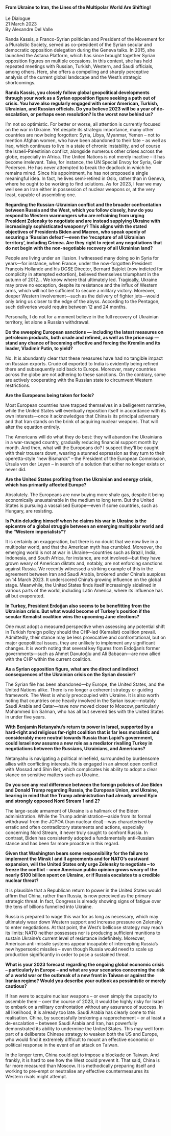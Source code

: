<h4>From Ukraine to Iran, the Lines of the Multipolar World Are Shifting!</h4>

Le Dialogue  
21 March 2023  
By Alexandre Del Valle  

Randa Kassis, a Franco-Syrian politician and President of the Movement for a Pluralistic Society, served as co-president of the Syrian secular and democratic opposition delegation during the Geneva talks. In 2015, she launched the Astana Platform, which has since brought together Syrian opposition figures on multiple occasions. In this context, she has held repeated meetings with Russian, Turkish, Western, and Saudi officials, among others. Here, she offers a compelling and sharply perceptive analysis of the current global landscape and the West’s strategic shortcomings.

<b>Randa Kassis, you closely follow global geopolitical developments through your work as a Syrian opposition figure seeking a path out of crisis. You have also regularly engaged with senior American, Turkish, Ukrainian, and Russian officials. Do you believe 2023 will be a year of de-escalation, or perhaps even resolution? Is the worst now behind us?</b>

I’m not so optimistic. For better or worse, all attention is currently focused on the war in Ukraine. Yet despite its strategic importance, many other countries are now being forgotten: Syria, Libya, Myanmar, Yemen – not to mention Afghan women, who have been abandoned to their fate – as well as Iraq, which continues to live in a state of chronic instability, and of course the Israeli-Palestinian conflict, alongside numerous other crises across the globe, especially in Africa. The United Nations is not merely inactive – it has become irrelevant. Take, for instance, the UN Special Envoy for Syria, Geir Pedersen. He has never attempted to break the deadlock in which he remains mired. Since his appointment, he has not proposed a single meaningful idea. In fact, he lives semi-retired in Oslo, rather than in Geneva, where he ought to be working to find solutions. As for 2023, I fear we may well see an Iran either in possession of nuclear weapons or, at the very least, capable of assembling one.

<b>Regarding the Russian-Ukrainian conflict and the broader confrontation between Russia and the West, which you follow closely, how do you respond to Western warmongers who are refraining from urging President Zelensky to negotiate and are instead supplying Ukraine with increasingly sophisticated weaponry? This aligns with the stated objectives of Presidents Biden and Macron, who speak openly of securing a ‘Russian defeat’—even the ‘recapture of all Ukrainian territory’, including Crimea. Are they right to reject any negotiations that do not begin with the non-negotiable recovery of all Ukrainian land?</b>

People are living under an illusion. I witnessed many doing so in Syria for years—for instance, when France, under the now-forgotten President François Hollande and his DGSE Director, Bernard Bajolet (now indicted for complicity in attempted extortion), believed themselves triumphant in the autumn of 2012… We know where that ultimately led. Tragically, Ukraine may prove no exception, despite its resistance and the influx of Western arms, which will not be sufficient to secure a military victory. Moreover, deeper Western involvement—such as the delivery of fighter jets—would only bring us closer to the edge of the abyss. According to the Pentagon, such deliveries would require between 12 and 24 months.

Personally, I do not for a moment believe in the full recovery of Ukrainian territory, let alone a Russian withdrawal.

<b>Do the sweeping European sanctions — including the latest measures on petroleum products, both crude and refined, as well as the price cap — stand any chance of becoming effective and forcing the Kremlin and its leader, Vladimir Putin, to yield?</b>

No. It is abundantly clear that these measures have had no tangible impact on Russian exports. Crude oil exported to India is evidently being refined there and subsequently sold back to Europe. Moreover, many countries across the globe are not adhering to these sanctions. On the contrary, some are actively cooperating with the Russian state to circumvent Western restrictions.

<b>Are the Europeans being taken for fools?</b>

Most European countries have trapped themselves in a belligerent narrative, while the United States will eventually reposition itself in accordance with its own interests—once it acknowledges that China is its principal adversary and that Iran stands on the brink of acquiring nuclear weapons. That will alter the equation entirely.

The Americans will do what they do best: they will abandon the Ukrainians in a war-ravaged country, gradually reducing financial support month by month. And then, what will the Europeans do? I suspect they’ll be caught with their trousers down, wearing a stunned expression as they turn to their operetta-style “new Bismarck” – the President of the European Commission, Ursula von der Leyen – in search of a solution that either no longer exists or never did.

<b>Are the United States profiting from the Ukrainian and energy crisis, which has primarily affected Europe?</b>

Absolutely. The Europeans are now buying more shale gas, despite it being economically unsustainable in the medium to long term. But the United States is pursuing a vassalised Europe—even if some countries, such as Hungary, are resisting.

<b>Is Putin deluding himself when he claims his war in Ukraine is the epicentre of a global struggle between an emerging multipolar world and the “Western imperialists”?</b>

It is certainly an exaggeration, but there is no doubt that we now live in a multipolar world, and that the American myth has crumbled. Moreover, the emerging world is not at war in Ukraine—countries such as Brazil, India, Indonesia, and South Africa, for instance, are not involved—but they have grown weary of American diktats and, notably, are not enforcing sanctions against Russia. We recently witnessed a striking example of this in the agreement between Iran and Saudi Arabia, brokered under China’s auspices on 14 March 2023. It underscored China’s growing influence on the global stage. Meanwhile, the United States finds itself increasingly sidelined in various parts of the world, including Latin America, where its influence has all but evaporated.

<b>In Turkey, President Erdoğan also seems to be benefitting from the Ukrainian crisis. But what would become of Turkey’s position if the secular Kemalist coalition wins the upcoming June elections?</b>

One must adopt a measured perspective when assessing any potential shift in Turkish foreign policy should the CHP-led (Kemalist) coalition prevail. Admittedly, their stance may be less provocative and confrontational, but on major geopolitical issues, they are unlikely to implement any significant changes. It is worth noting that several key figures from Erdoğan’s former governments—such as Ahmet Davutoğlu and Ali Babacan—are now allied with the CHP within the current coalition.

<b>As a Syrian opposition figure, what are the direct and indirect consequences of the Ukrainian crisis on the Syrian dossier?</b>

The Syrian file has been abandoned—by Europe, the United States, and the United Nations alike. There is no longer a coherent strategy or guiding framework. The West is wholly preoccupied with Ukraine. It is also worth noting that countries once heavily involved in the Syrian issue—notably Saudi Arabia and Qatar—have now moved closer to Moscow, particularly Mohammed bin Salman, who has all but severed ties with the United States in under five years.

<b>With Benjamin Netanyahu’s return to power in Israel, supported by a hard-right and religious far-right coalition that is far less moralistic and considerably more neutral towards Russia than Lapid’s government, could Israel now assume a new role as a mediator rivalling Turkey in negotiations between the Russians, Ukrainians, and Americans?</b>

Netanyahu is navigating a political minefield, surrounded by burdensome allies with conflicting interests. He is engaged in an almost open conflict with Mossad and Shin Bet, which complicates his ability to adopt a clear stance on sensitive matters such as Ukraine.

<b>Do you see any real difference between the foreign policies of Joe Biden and Donald Trump regarding Russia, the European Union, and Ukraine, bearing in mind that the Trump administration had already armed Kyiv and strongly opposed Nord Stream 1 and 2?</b>

The large-scale armament of Ukraine is a hallmark of the Biden administration. While the Trump administration—aside from its formal withdrawal from the JCPOA (Iran nuclear deal)—was characterised by erratic and often contradictory statements and actions, especially concerning Nord Stream, it never truly sought to confront Russia. In contrast, Biden has consistently adopted a fundamentally anti-Russian stance and has been far more proactive in this regard.

<b>Given that Washington bears some responsibility for the failure to implement the Minsk I and II agreements and for NATO’s eastward expansion, will the United States only urge Zelensky to negotiate – to freeze the conflict – once American public opinion grows weary of the nearly $100 billion spent on Ukraine, or if Russia escalates to a credible nuclear threat?</b>

It is plausible that a Republican return to power in the United States would affirm that China, rather than Russia, is now perceived as the primary strategic threat. In fact, Congress is already showing signs of fatigue over the tens of billions funnelled into Ukraine.

Russia is prepared to wage this war for as long as necessary, which may ultimately wear down Western support and increase pressure on Zelensky to enter negotiations. At that point, the West’s bellicose strategy may reach its limits: NATO neither possesses nor is producing sufficient munitions to sustain Ukraine’s current level of resistance indefinitely. Moreover, American anti-missile systems appear incapable of intercepting Russia’s new hypersonic missiles – even though Russia would need to scale up production significantly in order to pose a sustained threat.

<b>What is your 2023 forecast regarding the ongoing global economic crisis – particularly in Europe – and what are your scenarios concerning the risk of a world war or the outbreak of a new front in Taiwan or against the Iranian regime? Would you describe your outlook as pessimistic or merely cautious?</b>

If Iran were to acquire nuclear weapons – or even simply the capacity to assemble them – over the course of 2023, it would be highly risky for Israel to embark on a military confrontation without any assurance of success. In all likelihood, it is already too late. Saudi Arabia has clearly come to this realisation. China, by successfully brokering a rapprochement – or at least a de-escalation – between Saudi Arabia and Iran, has powerfully demonstrated its ability to undermine the United States. This may well form part of a deliberate Chinese strategy to weaken both the US and Europe, who would find it extremely difficult to mount an effective economic or political response in the event of an attack on Taiwan.

In the longer term, China could opt to impose a blockade on Taiwan. And frankly, it is hard to see how the West could prevent it. That said, China is far more measured than Moscow. It is methodically preparing itself and working to pre-empt or neutralise any effective countermeasures its Western rivals might attempt.

![](15-LeDialogue.pdf)
<p></p>
